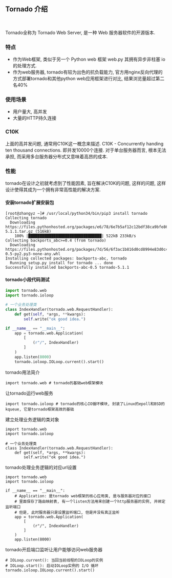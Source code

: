 
## Tornado 介绍

<br/>

Tornado全称为 Tornado Web Server, 是一种 Web 服务器软件的开源版本.

### 特点
* 作为Web框架, 类似于另一个 Python web 框架 web.py 其拥有异步非柱塞 io 的处理方式. 
* 作为web服务器, tornado有较为出色的抗负载能力, 官方用nginx反向代理的方式部署tornado和其他python web应用框架进行对比, 结果浏览量超过第二名40%

### 使用场景
* 用户量大, 高并发
* 大量的HTTP持久连接

### C10K

上面的高并发问题, 通常用C10K这一概念来描述. C10K - Concurrently handing ten thousand connections. 即并发10000个连接. 对于单台服务器而言, 根本无法承担, 而采用多台服务器分布式又意味着高昂的成本.

### 性能

tornado在设计之初就考虑到了性能因素, 旨在解决C10K的问题, 这样的问题, 这样设计使得其成为一个拥有非常高性能的解决方案.


#### 安装tornado扩展安装包

```shell
[root@zhangyz ~]# /usr/local/python34/bin/pip3 install tornado
Collecting tornado
  Downloading https://files.pythonhosted.org/packages/e6/78/6e7b5af12c12bdf38ca9bfe863fcaf53dc10430a312d0324e76c1e5ca426/tornado-5.1.1.tar.gz (516kB)
    100% |████████████████████████████████| 522kB 233kB/s 
Collecting backports_abc>=0.4 (from tornado)
  Downloading https://files.pythonhosted.org/packages/7d/56/6f3ac1b816d0cd8994e83d0c4e55bc64567532f7dc543378bd87f81cebc7/backports_abc-0.5-py2.py3-none-any.whl
Installing collected packages: backports-abc, tornado
  Running setup.py install for tornado ... done
Successfully installed backports-abc-0.5 tornado-5.1.1
```

#### tornado小段代码测试 

```python
import tornado.web
import tornado.ioloop

# 一个业务处理类
class IndexHandler(tornado.web.RequestHandler):
    def get(self, *args, **kwargs):
        self.write("ok good idea.")

if __name__ == "__main__":
    app = tornado.web.Application(
        [
            (r"/", IndexHandler)
        ]
    )
    app.listen(8000)
    tornado.ioloop.IOLoop.current().start()
```

tornado用法简介
```shell
import tornado.web # tornado的基础web框架模块
```

让tornado运行web服务
```shell
import tornado.ioloop # tornado的核心IO循环模块, 封装了Linux的epoll和BSD的kqueue, 它是tornado框架高效的基础
```

建立处理业务逻辑的类对象
```shell
import tornado.web
import tornado.ioloop

# 一个业务处理类
class IndexHandler(tornado.web.RequestHandler):
    def get(self, *args, **kwargs):
        self.write("ok good idea.")
```

tornado处理业务逻辑的对应url设置
```shell
import tornado.web
import tornado.ioloop

if __name__ == "__main__":
    # Application: 是tornado web框架的核心应用类, 是与服务器对应的接口
    # 里面保存了路由映射表, 有一个listen方法用来创建一个http服务器的实例, 并绑定监听端口
    # 但是, 此时服务器只是设置监听端口, 但是并没有真正监听
    app = tornado.web.Application(
        [
            (r"/", IndexHandler)
        ]
    )
    app.listen(8000)
```

tornado开启端口监听让用户能够访问web服务器
```shell
# IOLoop.current(): 当回当前线程的IOLoop的实例
# IOLoop.start(): 启动IOLoop实例的 I/O 循环
tornado.ioloop.IOLoop.current().start() 
```
